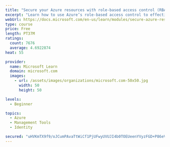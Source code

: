 ```yaml
---
title: "Secure your Azure resources with role-based access control (RBAC)"
excerpt: "Learn how to use Azure’s role-based access control to effectively manage your team’s access to Azure resources."
webUrl: https://docs.microsoft.com/en-us/learn/modules/secure-azure-resources-with-rbac/
type: course
price: Free
length: PT37M
ratings:
  count: 7676
  average: 4.6922874
heat: 55

provider:
  name: Microsoft Learn
  domain: microsoft.com
  images:
    - url: /assets/images/organizations/microsoft.com-50x50.jpg
      width: 50
      height: 50

levels:
  - Beginner

topics:
  - Azure
  - Management Tools
  - Identity

secured: "uHVKmTX9f9/oJCumPAvaTtWiCf1PjUFwyUVUJI4b0TOEUeenYVyzFGD+P86eVTCn9HUCJTsPkM9puurIe+gon9Nbukvb1Gd0sXAQ0xMk5XRsCTD0DgAiO3N6ohFWVJaoJOUD4ah0h8gsMMAvqWKxZkkbNMraFwB+iQyFZEQnepaV5DssfOh/JmAuVPw0VENZ8f72t5PRoIV/FT6Yo0tdgxYjBt4mVOGGG7mKGFjD+3ANfpB9FHaf8A2ftNFlERAw2f5jifV8vfJNhzIaQZJ1yV2xX+W+k9266ek4+2yhC+kZwMhVVz7VRTZIugnxEUNB2/G/ImI6KwJscgdDmDfyXXRJSLBdeOE5CU/R34Z7enGYNQbB0iQhQJCUKwsCrt3ynLaykAzEQFkiVRWB+07P939y2tdfae2N1i82p0K4yOA=;I8XTKaiuJJRktWOufHZ37w=="
---
```


